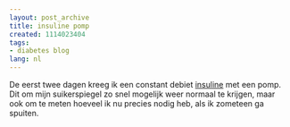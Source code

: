 ```yaml
---
layout: post_archive
title: insuline pomp
created: 1114023404
tags:
- diabetes blog
lang: nl
---
```

De eerst twee dagen kreeg ik een constant debiet [insuline](http://nl.wikipedia.org/wiki/Insuline) met een pomp. Dit om mijn suikerspiegel zo snel mogelijk weer normaal te krijgen, maar ook om te meten hoeveel ik nu precies nodig heb, als ik zometeen ga spuiten.
